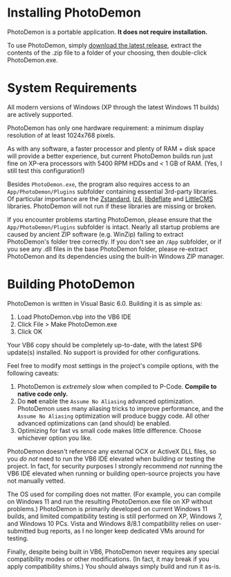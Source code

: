 Installing PhotoDemon
=====================

PhotoDemon is a portable application.  **It does not require installation.**  

To use PhotoDemon, simply [download the latest release](https://github.com/tannerhelland/PhotoDemon/releases), extract the contents of the .zip file to a folder of your choosing, then double-click PhotoDemon.exe.

System Requirements
===================

All modern versions of Windows (XP through the latest Windows 11 builds) are actively supported.

PhotoDemon has only one hardware requirement: a minimum display resolution of at least 1024x768 pixels.  

As with any software, a faster processor and plenty of RAM + disk space will provide a better experience, but current PhotoDemon builds run just fine on XP-era processors with 5400 RPM HDDs and < 1 GB of RAM.  (Yes, I still test this configuration!)

Besides `PhotoDemon.exe`, the program also requires access to an `App/PhotoDemon/Plugins` subfolder containing essential 3rd-party libraries.  Of particular importance are the [Zstandard](https://github.com/facebook/zstd), [lz4](https://github.com/lz4/lz4), [libdeflate](https://github.com/ebiggers/libdeflate) and [LittleCMS](https://github.com/mm2/Little-CMS) libraries.  PhotoDemon will not run if these libraries are missing or broken.

If you encounter problems starting PhotoDemon, please ensure that the `App/PhotoDemon/Plugins` subfolder is intact.  Nearly all startup problems are caused by ancient ZIP software (e.g. WinZip) failing to extract PhotoDemon's folder tree correctly.  If you don't see an `/App` subfolder, or if you see any .dll files in the base PhotoDemon folder, please re-extract PhotoDemon and its dependencies using the built-in Windows ZIP manager.

Building PhotoDemon
===================

PhotoDemon is written in Visual Basic 6.0.  Building it is as simple as:

1) Load PhotoDemon.vbp into the VB6 IDE
2) Click File > Make PhotoDemon.exe
3) Click OK

Your VB6 copy should be completely up-to-date, with the latest SP6 update(s) installed.  No support is provided for other configurations.

Feel free to modify most settings in the project's compile options, with the following caveats:

1) PhotoDemon is *extremely* slow when compiled to P-Code.  **Compile to native code only.**
2) Do **not** enable the `Assume No Aliasing` advanced optimization.  PhotoDemon uses many aliasing tricks to improve performance, and the `Assume No Aliasing` optimization will produce buggy code.  All other advanced optimizations can (and should) be enabled.
3) Optimizing for fast vs small code makes little difference.  Choose whichever option you like.

PhotoDemon doesn't reference any external OCX or ActiveX DLL files, so you *do not* need to run the VB6 IDE elevated when building or testing the project.  In fact, for security purposes I strongly recommend *not* running the VB6 IDE elevated when running or building open-source projects you have not manually vetted.

The OS used for compiling does not matter.  (For example, you can compile on Windows 11 and run the resulting PhotoDemon.exe file on XP without problems.)  PhotoDemon is primarily developed on current Windows 11 builds, and limited compatibility testing is still performed on XP, Windows 7, and Windows 10 PCs.  Vista and Windows 8/8.1 compatibility relies on user-submitted bug reports, as I no longer keep dedicated VMs around for testing.

Finally, despite being built in VB6, PhotoDemon never requires any special compatibility modes or other modifications.  (In fact, it may break if you apply compatibility shims.)  You should always simply build and run it as-is.
